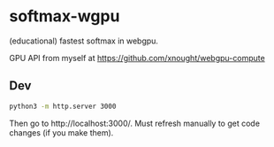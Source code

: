 # softmax-wgpu

(educational) fastest softmax in webgpu.

GPU API from myself at https://github.com/xnought/webgpu-compute

## Dev

```bash
python3 -m http.server 3000
```

Then go to http://localhost:3000/. Must refresh manually to get code changes (if you make them).